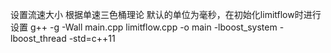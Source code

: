 设置流速大小
根据单速三色桶理论
默认的单位为毫秒，在初始化limitflow时进行设置
g++ -g -Wall main.cpp limitflow.cpp -o main -lboost_system -lboost_thread -std=c++11
